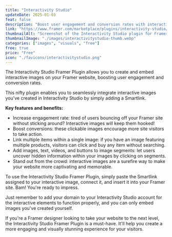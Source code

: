 ```yaml
---
title: "Interactivity Studio"
updateDate: 2025-01-03
feat: false
description: "Boost user engagement and conversion rates with interactive images."
link: "https://www.framer.com/marketplace/plugins/interactivity-studio/?via=julesvcode"
thumbnailAlt: "Screenshot of the Interactivity Studio plugin for Framer"
thumbnailImage: "./images/interactivitystudio-thumb.webp"
categories: ["images", "visuals", "free"]
free: true
price: "Free"
icon: "./favicons/interactivitystudio.png"
---
```


The Interactivity Studio Framer Plugin allows you to create and embed interactive images on your Framer website, boosting user engagement and conversion rates. 

This nifty plugin enables you to seamlessly integrate interactive images you've created in Interactivity Studio by simply adding a Smartlink.

<b>Key features and benefits:</b>

- Increase engagement rate: tired of users bouncing off your Framer site without sticking around? Interactive images will keep them hooked!
- Boost conversions: these clickable images encourage more site visitors to take action.
- Link multiple items within a single image: if you have an image featuring multiple products, visitors can click and buy any item without searching.
- Add images, text, videos, and buttons to image segments: let users uncover hidden information within your images by clicking on segments.
- Stand out from the crowd: interactive images are a surefire way to make your website more captivating and memorable.

To use the Interactivity Studio Framer Plugin, simply paste the Smartlink assigned to your interactive image, connect it, and insert it into your Framer site. Bam! You're ready to impress.

Just remember to add your domain to your Interactivity Studio account for the interactive elements to function properly, and you can only embed images you've created yourself.

If you're a Framer designer looking to take your website to the next level, the Interactivity Studio Framer Plugin is a must-have. It'll help you create a more engaging and visually stunning experience for your visitors.